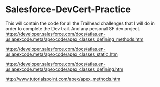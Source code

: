 # Salesforce-DevCert-Practice
This will contain the code for all the Trailhead challenges that I will do in order to complete the Dev trail. And any personal SF dev project.
https://developer.salesforce.com/docs/atlas.en-us.apexcode.meta/apexcode/apex_classes_defining_methods.htm

https://developer.salesforce.com/docs/atlas.en-us.apexcode.meta/apexcode/apex_classes_static.htm

https://developer.salesforce.com/docs/atlas.en-us.apexcode.meta/apexcode/apex_classes_defining.htm

http://www.tutorialspoint.com/apex/apex_methods.htm
